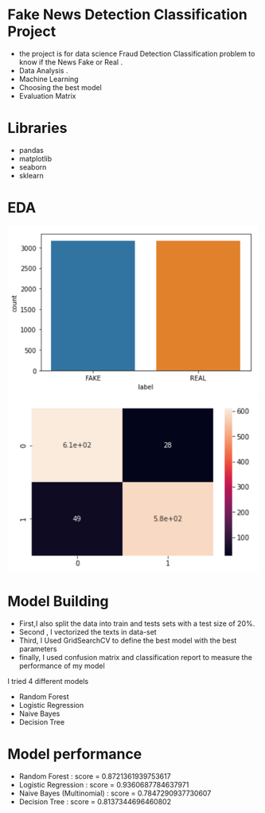 # Fake News Detection Classification Project
* the project is for data science Fraud Detection Classification problem to know if the News Fake or Real .
* Data Analysis .
* Machine Learning 
* Choosing the best model 
* Evaluation Matrix

# Libraries
* pandas  
* matplotlib 
* seaborn 
* sklearn

# EDA
![](https://github.com/AhmedKKhalid/Fake-News-Detection-/blob/main/Screenshots/1.PNG) ![](https://github.com/AhmedKKhalid/Fake-News-Detection-/blob/main/Screenshots/2.PNG)


# Model Building
* First,I also split the data into train and tests sets with a test size of 20%.
* Second , I vectorized the texts in data-set
* Third, I Used GridSearchCV to define the best model with the best parameters 
* finally, I used confusion matrix and classification report to measure the performance of my model

I tried 4 different models 
 * Random Forest 
 * Logistic Regression
 * Naive Bayes
 * Decision Tree 

# Model performance
 * Random Forest : score = 0.8721361939753617 
 * Logistic Regression : score = 0.9360687784637971
 * Naive Bayes (Multinomial) : score = 0.7847290937730607
 * Decision Tree : score = 0.8137344696460802 
